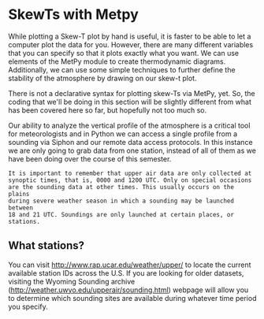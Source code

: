 # SkewTs with Metpy

While plotting a Skew-T plot by hand is useful, it is faster to be able
to let a computer plot the data for you. However, there are many
different variables that you can specify so that it plots exactly what
you want. We can use elements of the MetPy module to create thermodynamic diagrams.
Additionally, we can use some simple techniques to further define the
stability of the atmosphere by drawing on our skew-t plot.

There is not a declarative syntax for plotting skew-Ts via MetPy, yet.
So, the coding that we'll be doing in this section will be slightly different
from what has been covered here so far, but hopefully not too much so.

Our ability to analyze the vertical profile of the atmosphere is a
critical tool for meteorologists and in Python we can access a single
profile from a sounding via Siphon and our remote data access protocols.
In this instance we are only going to grab data from one station,
instead of all of them as we have been doing over the course of this
semester.

```{note}
It is important to remember that upper air data are only collected at
synoptic times, that is, 0000 and 1200 UTC. Only on special occasions
are the sounding data at other times. This usually occurs on the plains
during severe weather season in which a sounding may be launched between
18 and 21 UTC. Soundings are only launched at certain places, or
stations.
```

## What stations?

You can visit <a href="http://www.rap.ucar.edu/weather/upper/" target="_blank">http://www.rap.ucar.edu/weather/upper/</a>
to locate the current available station IDs across the U.S. If you are looking for
older datasets, visiting the Wyoming Sounding archive
(<a href="http://weather.uwyo.edu/upperair/sounding.html" target="_blank">http://weather.uwyo.edu/upperair/sounding.html</a>)
webpage will allow you to determine which sounding sites are available during whatever time
period you specify.
